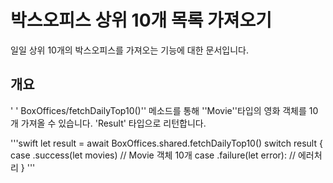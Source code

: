 #  박스오피스 상위 10개 목록 가져오기

일일 상위 10개의 박스오피스를 가져오는 기능에 대한 문서입니다. 
## 개요

' ' BoxOffices/fetchDailyTop10()'' 메소드를 통해 ''Movie''타입의 영화 객체를 10개 가져올 수 있습니다. 
'Result' 타입으로 리턴합니다.

'''swift
let result = await BoxOffices.shared.fetchDailyTop10()
switch result {
case .success(let movies)
// Movie 객체 10개
case .failure(let error):
    // 에러처리
}
'''

